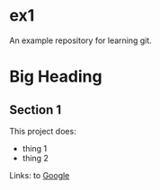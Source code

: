 ex1
===

An example repository for learning git.

# Big Heading

## Section 1

This project does:

  * thing 1
  * thing 2

Links: to [Google](https://www.google.com)




